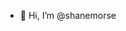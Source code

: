 - 👋 Hi, I’m @shanemorse

<!---
shanemorse/shanemorse is a ✨ special ✨ repository because its `README.md` (this file) appears on your GitHub profile.
You can click the Preview link to take a look at your changes.
--->
